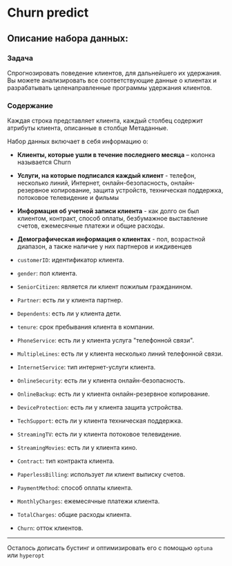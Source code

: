 # Churn predict 

## Описание набора данных:

### Задача
Спрогнозировать поведение клиентов, для дальнейшего их удержания. Вы можете анализировать все соответствующие данные о клиентах и разрабатывать целенаправленные программы удержания клиентов.

### Содержание
Каждая строка представляет клиента, каждый столбец содержит атрибуты клиента, описанные в столбце Метаданные.

Набор данных включает в себя информацию о:
- **Клиенты, которые ушли в течение последнего месяца** – колонка называется Churn
- **Услуги, на которые подписался каждый клиент** - телефон, несколько линий, Интернет, онлайн-безопасность, онлайн-резервное копирование, защита устройств, техническая поддержка, потоковое телевидение и фильмы
- **Информация об учетной записи клиента** - как долго он был клиентом, контракт, способ оплаты, безбумажное выставление счетов, ежемесячные платежи и общие расходы.
- **Демографическая информация о клиентах** - пол, возрастной диапазон, а также наличие у них партнеров и иждивенцев

- `customerID`: идентификатор клиента.
- `gender`: пол клиента.
- `SeniorCitizen`: является ли клиент пожилым гражданином.
- `Partner`: есть ли у клиента партнер.
- `Dependents`: есть ли у клиента дети.
- `tenure`: срок пребывания клиента в компании.
- `PhoneService`: есть ли у клиента услуга "телефонной связи".
- `MultipleLines`: есть ли у клиента несколько линий телефонной связи.
- `InternetService`: тип интернет-услуги клиента.
- `OnlineSecurity`: есть ли у клиента онлайн-безопасность.
- `OnlineBackup`: есть ли у клиента онлайн-резервное копирование.
- `DeviceProtection`: есть ли у клиента защита устройства.
- `TechSupport`: есть ли у клиента техническая поддержка.
- `StreamingTV`: есть ли у клиента потоковое телевидение.
- `StreamingMovies`: есть ли у клиента кино.
- `Contract`: тип контракта клиента.
- `PaperlessBilling`: использует ли клиент выписку счетов.
- `PaymentMethod`: способ оплаты клиента.
- `MonthlyCharges`: ежемесячные платежи клиента.
- `TotalCharges`: общие расходы клиента.
- `Churn`: отток клиентов.

---
Осталось дописать бустинг и оптимизировать его с помощью `optuna` или `hyperopt`

